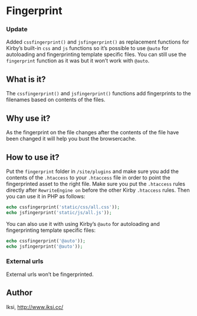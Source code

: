 # Fingerprint

### Update

Added `cssfingerprint()` and `jsfingerprint()` as replacement functions for Kirby’s built-in `css` and `js` functions so it’s possible to use `@auto` for autoloading and fingerprinting template specific files. You can still use the `fingerprint` function as it was but it won’t work with `@auto`.

## What is it?

The `cssfingerprint()` and `jsfingerprint()` functions add fingerprints to the filenames based on contents of the files.

## Why use it?

As the fingerprint on the file changes after the contents of the file have been changed it will help you bust the browsercache.

## How to use it?

Put the `fingerprint` folder in `/site/plugins` and make sure you add the contents of the `.htaccess` to your `.htaccess` file in order to point the fingerprinted asset to the right file. Make sure you put the `.htaccess` rules  directly after `RewriteEngine on` before the other Kirby `.htaccess` rules. Then you can use it in PHP as follows:

```PHP
echo cssfingerprint('static/css/all.css'));
echo jsfingerprint('static/js/all.js'));
```

You can also use it with using Kirby’s `@auto` for autoloading and fingerprinting template specific files:

```PHP
echo cssfingerprint('@auto'));
echo jsfingerprint('@auto'));
```

### External urls

External urls won’t be fingerprinted.

## Author
Iksi, <http://www.iksi.cc/>
